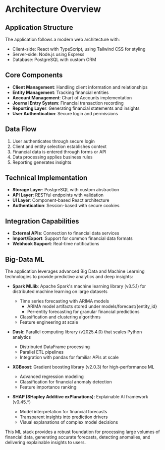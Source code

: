 # Architecture Overview

## Application Structure

The application follows a modern web architecture with:

- Client-side: React with TypeScript, using Tailwind CSS for styling
- Server-side: Node.js using Express
- Database: PostgreSQL with custom ORM

## Core Components

- **Client Management**: Handling client information and relationships
- **Entity Management**: Tracking financial entities
- **Account Management**: Chart of Accounts implementation
- **Journal Entry System**: Financial transaction recording
- **Reporting Layer**: Generating financial statements and insights
- **User Authentication**: Secure login and permissions

## Data Flow

1. User authenticates through secure login
2. Client and entity selection establishes context
3. Financial data is entered through forms or API
4. Data processing applies business rules
5. Reporting generates insights

## Technical Implementation

- **Storage Layer**: PostgreSQL with custom abstraction
- **API Layer**: RESTful endpoints with validation
- **UI Layer**: Component-based React architecture
- **Authentication**: Session-based with secure cookies

## Integration Capabilities

- **External APIs**: Connection to financial data services
- **Import/Export**: Support for common financial data formats
- **Webhook Support**: Real-time notifications

## Big-Data ML

The application leverages advanced Big Data and Machine Learning technologies to provide predictive analytics and deep insights:

- **Spark MLlib**: Apache Spark's machine learning library (v3.5.1) for distributed machine learning on large datasets
  - Time series forecasting with ARIMA models
    - ARIMA model artifacts stored under models/forecast/{entity_id}
    - Per-entity forecasting for granular financial predictions
  - Classification and clustering algorithms
  - Feature engineering at scale

- **Dask**: Parallel computing library (v2025.4.0) that scales Python analytics
  - Distributed DataFrame processing
  - Parallel ETL pipelines
  - Integration with pandas for familiar APIs at scale

- **XGBoost**: Gradient boosting library (v2.0.3) for high-performance ML
  - Advanced regression modeling
  - Classification for financial anomaly detection
  - Feature importance ranking

- **SHAP (SHapley Additive exPlanations)**: Explainable AI framework (v0.45.*)
  - Model interpretation for financial forecasts
  - Transparent insights into prediction drivers
  - Visual explanations of complex model decisions

This ML stack provides a robust foundation for processing large volumes of financial data, generating accurate forecasts, detecting anomalies, and delivering explainable insights to users.